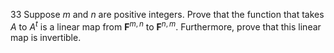 33 Suppose $m$ and $n$ are positive integers. Prove that the function that takes $A$ to $A^{t}$ is a linear map from $\mathbf{F}^{m, n}$ to $\mathbf{F}^{n, m}$. Furthermore, prove that this linear map is invertible.
